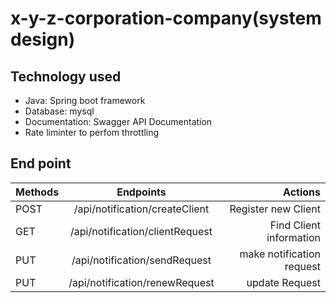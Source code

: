 # x-y-z-corporation-company(system design)

## Technology used
-	Java: Spring boot framework
-	Database: mysql
-	Documentation: Swagger API Documentation
- Rate liminter to perfom throttling

## End point

| Methods       | Endpoints                      | Actions                           |
| ------------- |:----------------------------:  | ---------------------------------:|
| POST          |/api/notification/createClient  | Register new Client               |
| GET           |/api/notification/clientRequest | Find Client information           |
| PUT           |/api/notification/sendRequest   | make notification request         |
| PUT           |/api/notification/renewRequest  | update Request                    |
